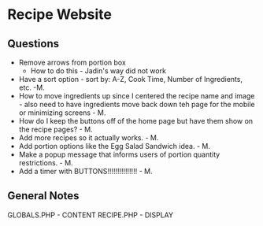 # Recipe Website

## Questions

- Remove arrows from portion box
    - How to do this - Jadin's way did not work
- Have a sort option - sort by: A-Z, Cook Time, Number of Ingredients, etc. -M.
- How to move ingredients up since I centered the recipe name and image - also need to have ingredients move back down teh page for the mobile or minimizing screens - M.
- How do I keep the buttons off of the home page but have them show on the recipe pages? - M.
- Add more recipes so it actually works. - M.
- Add portion options like the Egg Salad Sandwich idea. - M.
- Make a popup message that informs users of portion quantity restrictions. - M.
- Add a timer with BUTTONS!!!!!!!!!!!!!!! - M.

## General Notes

GLOBALS.PHP - CONTENT
RECIPE.PHP - DISPLAY


